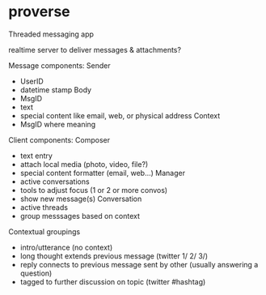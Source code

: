 # proverse
Threaded messaging app

realtime server to deliver messages & attachments?

Message components:
Sender
- UserID
- datetime stamp
Body
- MsgID
- text
- special content like email, web, or physical address
Context
- MsgID where meaning

Client components:
Composer
- text entry
- attach local media (photo, video, file?)
- special content formatter (email, web...)
Manager
- active conversations
- tools to adjust focus (1 or 2 or more convos)
- show new message(s)
Conversation
- active threads
- group messsages based on context

Contextual groupings
- intro/utterance (no context)
- long thought extends previous message (twitter 1/ 2/ 3/)
- reply connects to previous message sent by other (usually answering a question)
- tagged to further discussion on topic (twitter #hashtag)

